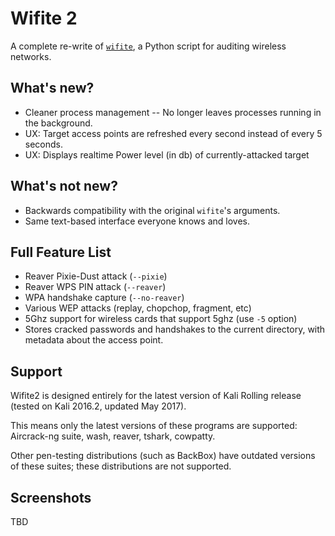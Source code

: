 Wifite 2
========
A complete re-write of [`wifite`](https://github.com/derv82/wifite), a Python script for auditing wireless networks.

What's new?
-----------
* Cleaner process management -- No longer leaves processes running in the background.
* UX: Target access points are refreshed every second instead of every 5 seconds.
* UX: Displays realtime Power level (in db) of currently-attacked target

What's not new?
---------------
* Backwards compatibility with the original `wifite`'s arguments.
* Same text-based interface everyone knows and loves.

Full Feature List
-----------------
* Reaver Pixie-Dust attack (`--pixie`)
* Reaver WPS PIN attack (`--reaver`)
* WPA handshake capture (`--no-reaver`)
* Various WEP attacks (replay, chopchop, fragment, etc)
* 5Ghz support for wireless cards that support 5ghz (use `-5` option)
* Stores cracked passwords and handshakes to the current directory, with metadata about the access point.

Support
-------
Wifite2 is designed entirely for the latest version of Kali Rolling release (tested on Kali 2016.2, updated May 2017).

This means only the latest versions of these programs are supported: Aircrack-ng suite, wash, reaver, tshark, cowpatty.

Other pen-testing distributions (such as BackBox) have outdated versions of these suites; these distributions are not supported.

Screenshots
-----------
TBD
